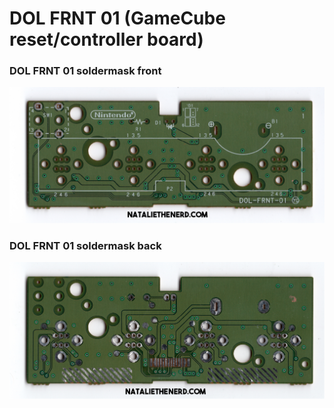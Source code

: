 # DOL FRNT 01 (GameCube reset/controller board)

### DOL FRNT 01 soldermask front
![dol-frnt1_soldermaskfront](https://github.com/nataliethenerd/boardscans/blob/main/DOL-FRNT-01/dol-frnt1.png?raw=true)


### DOL FRNT 01 soldermask back
![dol-frnt_soldermaskback](https://github.com/nataliethenerd/boardscans/blob/main/DOL-FRNT-01/dol-frnt2.png?raw=true)


